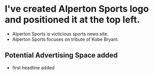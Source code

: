 # I've created Alperton Sports logo and positioned it at the top left.

- Alperton Sports is victicious sports news site.
- Alperton Sports focuses on tribute of Kobe Bryant.

## Potential Advertising Space added

- first headline added
